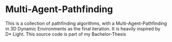 # Multi-Agent-Pathfinding
This is a collection of pathfinding algorithms, with a Multi-Agent-Pathfinding in 3D Dynamic Environments as the final iteration. It is heavily inspired by D* Light. 
This source code is part of my Bachelor-Thesis
